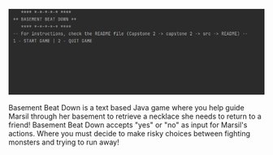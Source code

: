 ![img.png](img.png)

Basement Beat Down is a text based Java game where you help guide Marsil through her basement to retrieve a necklace she needs to return to a friend!
Basement Beat Down accepts "yes" or "no" as input for Marsil's actions. Where you must decide to make risky choices between fighting monsters and trying to run away!